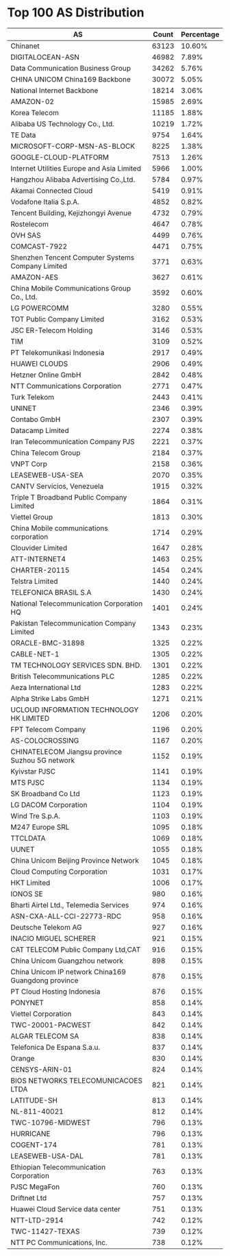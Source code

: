 # Top 100 AS Distribution
| AS | Count | Percentage |
|----|----|----|
| Chinanet | 63123 | 10.60% |
| DIGITALOCEAN-ASN | 46982 | 7.89% |
| Data Communication Business Group | 34262 | 5.76% |
| CHINA UNICOM China169 Backbone | 30072 | 5.05% |
| National Internet Backbone | 18214 | 3.06% |
| AMAZON-02 | 15985 | 2.69% |
| Korea Telecom | 11185 | 1.88% |
| Alibaba US Technology Co., Ltd. | 10219 | 1.72% |
| TE Data | 9754 | 1.64% |
| MICROSOFT-CORP-MSN-AS-BLOCK | 8225 | 1.38% |
| GOOGLE-CLOUD-PLATFORM | 7513 | 1.26% |
| Internet Utilities Europe and Asia Limited | 5966 | 1.00% |
| Hangzhou Alibaba Advertising Co.,Ltd. | 5784 | 0.97% |
| Akamai Connected Cloud | 5419 | 0.91% |
| Vodafone Italia S.p.A. | 4852 | 0.82% |
| Tencent Building, Kejizhongyi Avenue | 4732 | 0.79% |
| Rostelecom | 4647 | 0.78% |
| OVH SAS | 4499 | 0.76% |
| COMCAST-7922 | 4471 | 0.75% |
| Shenzhen Tencent Computer Systems Company Limited | 3771 | 0.63% |
| AMAZON-AES | 3627 | 0.61% |
| China Mobile Communications Group Co., Ltd. | 3592 | 0.60% |
| LG POWERCOMM | 3280 | 0.55% |
| TOT Public Company Limited | 3162 | 0.53% |
| JSC ER-Telecom Holding | 3146 | 0.53% |
| TIM | 3109 | 0.52% |
| PT Telekomunikasi Indonesia | 2917 | 0.49% |
| HUAWEI CLOUDS | 2906 | 0.49% |
| Hetzner Online GmbH | 2842 | 0.48% |
| NTT Communications Corporation | 2771 | 0.47% |
| Turk Telekom | 2443 | 0.41% |
| UNINET | 2346 | 0.39% |
| Contabo GmbH | 2307 | 0.39% |
| Datacamp Limited | 2274 | 0.38% |
| Iran Telecommunication Company PJS | 2221 | 0.37% |
| China Telecom Group | 2184 | 0.37% |
| VNPT Corp | 2158 | 0.36% |
| LEASEWEB-USA-SEA | 2070 | 0.35% |
| CANTV Servicios, Venezuela | 1915 | 0.32% |
| Triple T Broadband Public Company Limited | 1864 | 0.31% |
| Viettel Group | 1813 | 0.30% |
| China Mobile communications corporation | 1714 | 0.29% |
| Clouvider Limited | 1647 | 0.28% |
| ATT-INTERNET4 | 1463 | 0.25% |
| CHARTER-20115 | 1454 | 0.24% |
| Telstra Limited | 1440 | 0.24% |
| TELEFONICA BRASIL S.A | 1430 | 0.24% |
| National Telecommunication Corporation HQ | 1401 | 0.24% |
| Pakistan Telecommunication Company Limited | 1343 | 0.23% |
| ORACLE-BMC-31898 | 1325 | 0.22% |
| CABLE-NET-1 | 1305 | 0.22% |
| TM TECHNOLOGY SERVICES SDN. BHD. | 1301 | 0.22% |
| British Telecommunications PLC | 1285 | 0.22% |
| Aeza International Ltd | 1283 | 0.22% |
| Alpha Strike Labs GmbH | 1271 | 0.21% |
| UCLOUD INFORMATION TECHNOLOGY HK LIMITED | 1206 | 0.20% |
| FPT Telecom Company | 1196 | 0.20% |
| AS-COLOCROSSING | 1167 | 0.20% |
| CHINATELECOM Jiangsu province Suzhou 5G network | 1152 | 0.19% |
| Kyivstar PJSC | 1141 | 0.19% |
| MTS PJSC | 1134 | 0.19% |
| SK Broadband Co Ltd | 1123 | 0.19% |
| LG DACOM Corporation | 1104 | 0.19% |
| Wind Tre S.p.A. | 1103 | 0.19% |
| M247 Europe SRL | 1095 | 0.18% |
| TTCLDATA | 1069 | 0.18% |
| UUNET | 1055 | 0.18% |
| China Unicom Beijing Province Network | 1045 | 0.18% |
| Cloud Computing Corporation | 1031 | 0.17% |
| HKT Limited | 1006 | 0.17% |
| IONOS SE | 980 | 0.16% |
| Bharti Airtel Ltd., Telemedia Services | 974 | 0.16% |
| ASN-CXA-ALL-CCI-22773-RDC | 958 | 0.16% |
| Deutsche Telekom AG | 927 | 0.16% |
| INACIO MIGUEL SCHERER | 921 | 0.15% |
| CAT TELECOM Public Company Ltd,CAT | 916 | 0.15% |
| China Unicom Guangzhou network | 898 | 0.15% |
| China Unicom IP network China169 Guangdong province | 878 | 0.15% |
| PT Cloud Hosting Indonesia | 876 | 0.15% |
| PONYNET | 858 | 0.14% |
| Viettel Corporation | 843 | 0.14% |
| TWC-20001-PACWEST | 842 | 0.14% |
| ALGAR TELECOM SA | 838 | 0.14% |
| Telefonica De Espana S.a.u. | 837 | 0.14% |
| Orange | 830 | 0.14% |
| CENSYS-ARIN-01 | 824 | 0.14% |
| BIOS NETWORKS TELECOMUNICACOES LTDA | 821 | 0.14% |
| LATITUDE-SH | 813 | 0.14% |
| NL-811-40021 | 812 | 0.14% |
| TWC-10796-MIDWEST | 796 | 0.13% |
| HURRICANE | 796 | 0.13% |
| COGENT-174 | 781 | 0.13% |
| LEASEWEB-USA-DAL | 781 | 0.13% |
| Ethiopian Telecommunication Corporation | 763 | 0.13% |
| PJSC MegaFon | 760 | 0.13% |
| Driftnet Ltd | 757 | 0.13% |
| Huawei Cloud Service data center | 751 | 0.13% |
| NTT-LTD-2914 | 742 | 0.12% |
| TWC-11427-TEXAS | 739 | 0.12% |
| NTT PC Communications, Inc. | 738 | 0.12% |
